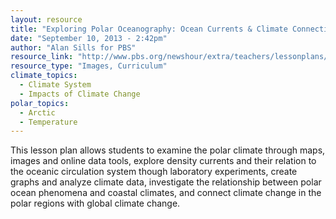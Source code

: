 ```yaml
---
layout: resource
title: "Exploring Polar Oceanography: Ocean Currents & Climate Connections"
date: "September 10, 2013 - 2:42pm"
author: "Alan Sills for PBS"
resource_link: "http://www.pbs.org/newshour/extra/teachers/lessonplans/science/jan-june08/polar_..."
resource_type: "Images, Curriculum"
climate_topics:
  - Climate System
  - Impacts of Climate Change
polar_topics:
  - Arctic
  - Temperature
---
```


This lesson plan allows students to examine the polar climate through maps, images and online data tools, explore density currents and their relation to the oceanic circulation system though laboratory experiments, create graphs and analyze climate data, investigate the relationship between polar ocean phenomena and coastal climates, and connect climate change in the polar regions with global climate change.